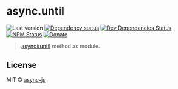 # async.until

![Last version](https://img.shields.io/github/tag/async-js/async.until.svg?style=flat-square)
[![Dependency status](http://img.shields.io/david/async-js/async.until.svg?style=flat-square)](https://david-dm.org/async-js/async.until)
[![Dev Dependencies Status](http://img.shields.io/david/dev/async-js/async.until.svg?style=flat-square)](https://david-dm.org/async-js/async.until#info=devDependencies)
[![NPM Status](http://img.shields.io/npm/dm/async.until.svg?style=flat-square)](https://www.npmjs.org/package/async.until)
[![Donate](https://img.shields.io/badge/donate-paypal-blue.svg?style=flat-square)](https://paypal.me/kikobeats)

> [async#until](https://github.com/async-js/async#async.until) method as module.

## License

MIT © [async-js](https://github.com/async-js)
